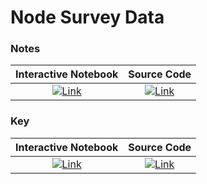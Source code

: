 # Node Survey Data

### Notes
| Interactive Notebook | Source Code  |
| :-----------: | :------------: |
| [![Link](../../tools/buttons/open-colab.svg)](https://colab.research.google.com/github/dt3zjy/node/blob/master/week-3/lab/survey_notes_f22.ipynb) | [![Link](../../tools/buttons/download-ipynb.svg)](https://files.node.danieltohti.com/week-3/lab/survey_notes_f22.ipynb) |

### Key
| Interactive Notebook | Source Code  |
| :-----------: | :------------: |
| [![Link](../../tools/buttons/open-colab.svg)](https://colab.research.google.com/github/dt3zjy/node/blob/master/week-3/lab/survey_key_f22.ipynb) | [![Link](../../tools/buttons/download-ipynb.svg)](https://files.node.danieltohti.com/week-3/lab/survey_key_f22.ipynb) |